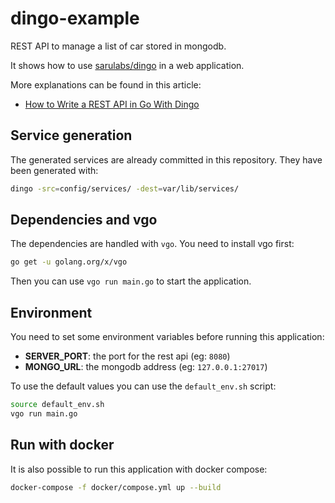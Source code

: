 # dingo-example

REST API to manage a list of car stored in mongodb.

It shows how to use [sarulabs/dingo](https://github.com/sarulabs/dingo) in a web application.

More explanations can be found in this article:
- [How to Write a REST API in Go With Dingo](https://www.sarulabs.com/post/3/2018-07-05/how-to-write-a-rest-api-in-go-with-dingo.html)

## Service generation

The generated services are already committed in this repository. They have been generated with:

```sh
dingo -src=config/services/ -dest=var/lib/services/
```

## Dependencies and vgo

The dependencies are handled with `vgo`. You need to install vgo first:

```sh
go get -u golang.org/x/vgo
```

Then you can use `vgo run main.go` to start the application.

## Environment

You need to set some environment variables before running this application:

- **SERVER_PORT**: the port for the rest api (eg: `8080`)
- **MONGO_URL**: the mongodb address (eg: `127.0.0.1:27017`)

To use the default values you can use the `default_env.sh` script:

```sh
source default_env.sh
vgo run main.go
```

## Run with docker

It is also possible to run this application with docker compose:

```sh
docker-compose -f docker/compose.yml up --build
```
